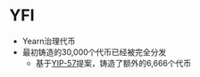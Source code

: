 ﻿# YFI

- Yearn治理代币
- 最初铸造的30,000个代币已经被完全分发
  - 基于[YIP-57](https://snapshot.org/#/yearn/proposal/QmX8oYTSkaXSARYZn7RuQzUufW9bVVQtwJ3zxurWrquS9a)提案，铸造了额外的6,666个代币